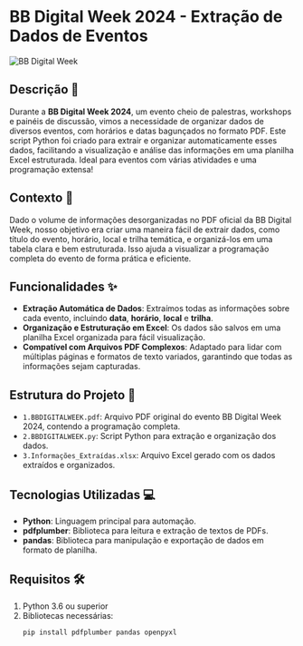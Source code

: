 # BB Digital Week 2024 - Extração de Dados de Eventos

![BB Digital Week]([[dw.com.br/programacao](https://www.google.com/url?sa=i&url=https%3A%2F%2Fwww.youtube.com%2Fwatch%3Fv%3Dfz90RhJjths&psig=AOvVaw1DZtFRHrIAu942hBXgc-kf&ust=1730139252381000&source=images&cd=vfe&opi=89978449&ved=0CBQQjRxqFwoTCJCd5I6Vr4kDFQAAAAAdAAAAABAE)](https://www.google.com/url?sa=i&url=https%3A%2F%2Fwww.sympla.com.br%2Fevento%2Fbb-digital-week-dia-23-11%2F1793385&psig=AOvVaw0ERJjmpcvuFfxquXypLtki&ust=1730139301848000&source=images&cd=vfe&opi=89978449&ved=0CBQQjRxqFwoTCPDd-aaVr4kDFQAAAAAdAAAAABAE)) <!-- Substitua pelo link de um banner relevante, se houver -->

## Descrição 📄
Durante a **BB Digital Week 2024**, um evento cheio de palestras, workshops e painéis de discussão, vimos a necessidade de organizar dados de diversos eventos, com horários e datas bagunçados no formato PDF. Este script Python foi criado para extrair e organizar automaticamente esses dados, facilitando a visualização e análise das informações em uma planilha Excel estruturada. Ideal para eventos com várias atividades e uma programação extensa!

## Contexto 📅
Dado o volume de informações desorganizadas no PDF oficial da BB Digital Week, nosso objetivo era criar uma maneira fácil de extrair dados, como título do evento, horário, local e trilha temática, e organizá-los em uma tabela clara e bem estruturada. Isso ajuda a visualizar a programação completa do evento de forma prática e eficiente.

## Funcionalidades ✨
- **Extração Automática de Dados**: Extraímos todas as informações sobre cada evento, incluindo **data**, **horário**, **local** e **trilha**.
- **Organização e Estruturação em Excel**: Os dados são salvos em uma planilha Excel organizada para fácil visualização.
- **Compatível com Arquivos PDF Complexos**: Adaptado para lidar com múltiplas páginas e formatos de texto variados, garantindo que todas as informações sejam capturadas.

## Estrutura do Projeto 📂

- `1.BBDIGITALWEEK.pdf`: Arquivo PDF original do evento BB Digital Week 2024, contendo a programação completa.
- `2.BBDIGITALWEEK.py`: Script Python para extração e organização dos dados.
- `3.Informações_Extraídas.xlsx`: Arquivo Excel gerado com os dados extraídos e organizados.

## Tecnologias Utilizadas 💻
- **Python**: Linguagem principal para automação.
- **pdfplumber**: Biblioteca para leitura e extração de textos de PDFs.
- **pandas**: Biblioteca para manipulação e exportação de dados em formato de planilha.

## Requisitos 🛠️
1. Python 3.6 ou superior
2. Bibliotecas necessárias:
   ```bash
   pip install pdfplumber pandas openpyxl
